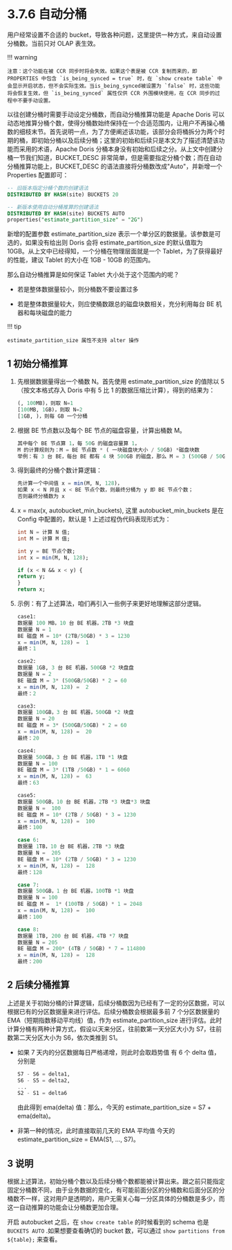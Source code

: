 # 3.7.6 自动分桶

用户经常设置不合适的 bucket，导致各种问题，这里提供一种方式，来自动设置分桶数。当前只对 OLAP 表生效。

!!! warning

    注意：这个功能在被 CCR 同步时将会失效。如果这个表是被 CCR 复制而来的，即 PROPERTIES 中包含 `is_being_synced = true` 时，在 `show create table` 中会显示开启状态，但不会实际生效。当is_being_synced被设置为 `false` 时，这些功能将会恢复生效，但 `is_being_synced` 属性仅供 CCR 外围模块使用，在 CCR 同步的过程中不要手动设置。

以往创建分桶时需要手动设定分桶数，而自动分桶推算功能是 Apache Doris 可以动态地推算分桶个数，使得分桶数始终保持在一个合适范围内，让用户不再操心桶数的细枝末节。首先说明一点，为了方便阐述该功能，该部分会将桶拆分为两个时期的桶，即初始分桶以及后续分桶；这里的初始和后续只是本文为了描述清楚该功能而采用的术语，Apache Doris 分桶本身没有初始和后续之分。从上文中创建分桶一节我们知道，BUCKET_DESC 非常简单，但是需要指定分桶个数；而在自动分桶推算功能上，BUCKET_DESC 的语法直接将分桶数改成"Auto"，并新增一个 Properties 配置即可：

```sql
-- 旧版本指定分桶个数的创建语法
DISTRIBUTED BY HASH(site) BUCKETS 20

-- 新版本使用自动分桶推算的创建语法
DISTRIBUTED BY HASH(site) BUCKETS AUTO
properties("estimate_partition_size" = "2G")
```

新增的配置参数 estimate_partition_size 表示一个单分区的数据量。该参数是可选的，如果没有给出则 Doris 会将 estimate_partition_size 的默认值取为 10GB。从上文中已经得知，一个分桶在物理层面就是一个 Tablet，为了获得最好的性能，建议 Tablet 的大小在 1GB - 10GB 的范围内。

那么自动分桶推算是如何保证 Tablet 大小处于这个范围内的呢？

* 若是整体数据量较小，则分桶数不要设置过多

* 若是整体数据量较大，则应使桶数跟总的磁盘块数相关，充分利用每台 BE 机器和每块磁盘的能力

!!! tip

    estimate_partition_size 属性不支持 alter 操作

## 1 初始分桶推算

1. 先根据数据量得出一个桶数 N。首先使用 estimate_partition_size 的值除以 5（按文本格式存入 Doris 中有 5 比 1 的数据压缩比计算），得到的结果为：

    ```sql
    (, 100MB)，则取 N=1
    [100MB, 1GB)，则取 N=2
    [1GB, )，则每 GB 一个分桶
    ```

2. 根据 BE 节点数以及每个 BE 节点的磁盘容量，计算出桶数 M。

    ```sql
    其中每个 BE 节点算 1，每 50G 的磁盘容量算 1，
    M 的计算规则为：M = BE 节点数 * ( 一块磁盘块大小 / 50GB) *磁盘块数 
    举例：有 3 台 BE，每台 BE 都有 4 块 500GB 的磁盘，那么 M = 3 (500GB / 50GB) 4 = 120
    ```

3. 得到最终的分桶个数计算逻辑：

    ```sql
    先计算一个中间值 x = min(M, N, 128)， 
    如果 x < N 并且 x < BE 节点个数，则最终分桶为 y 即 BE 节点个数；
    否则最终分桶数为 x
    ```

4. x = max(x, autobucket_min_buckets), 这里 autobucket_min_buckets 是在 Config 中配置的，默认是 1
    上述过程伪代码表现形式为：

    ```sql
    int N = 计算 N 值;
    int M = 计算 M 值;

    int y = BE 节点个数;
    int x = min(M, N, 128);

    if (x < N && x < y) {
    return y;
    }
    return x;
    ```

5. 示例：有了上述算法，咱们再引入一些例子来更好地理解这部分逻辑。

    ```sql
    case1:
    数据量 100 MB，10 台 BE 机器，2TB *3 块盘
    数据量 N = 1
    BE 磁盘 M = 10* (2TB/50GB) * 3 = 1230
    x = min(M, N, 128) =  1
    最终：1

    case2:
    数据量 1GB, 3 台 BE 机器，500GB *2 块盘盘
    数据量 N = 2
    BE 磁盘 M = 3* (500GB/50GB) * 2 = 60
    x = min(M, N, 128) =  2
    最终：2

    case3:
    数据量 100GB，3 台 BE 机器，500GB *2 块盘
    数据量 N = 20
    BE 磁盘 M = 3* (500GB/50GB) * 2 = 60
    x = min(M, N, 128) =  20
    最终：20

    case4:
    数据量 500GB，3 台 BE 机器，1TB *1 块盘
    数据量 N = 100
    BE 磁盘 M = 3* (1TB /50GB) * 1 = 6060
    x = min(M, N, 128) =  63
    最终：63

    case5:
    数据量 500GB，10 台 BE 机器，2TB *3 块盘*3 块盘
    数据量 N =  100
    BE 磁盘 M = 10* (2TB / 50GB) * 3 = 1230
    x = min(M, N, 128) =  100
    最终：100

    case 6:
    数据量 1TB，10 台 BE 机器，2TB *3 块盘
    数据量 N =  205
    BE 磁盘 M = 10* (2TB / 50GB) * 3 = 1230
    x = min(M, N, 128) =  128
    最终：128

    case 7:
    数据量 500GB，1 台 BE 机器，100TB *1 块盘
    数据量 N = 100
    BE 磁盘 M =  1* (100TB / 50GB) * 1 = 2048
    x = min(M, N, 128) =  100
    最终：100

    case 8:
    数据量 1TB, 200 台 BE 机器，4TB *7 块盘
    数据量 N = 205
    BE 磁盘 M = 200* (4TB / 50GB) * 7 = 114800
    x = min(M, N, 128) =  128
    最终：200
    ```

## 2 后续分桶推算

上述是关于初始分桶的计算逻辑，后续分桶数因为已经有了一定的分区数据，可以根据已有的分区数据量来进行评估。后续分桶数会根据最多前 7 个分区数据量的 EMA（短期指数移动平均线）值，作为 estimate_partition_size 进行评估。此时计算分桶有两种计算方式，假设以天来分区，往前数第一天分区大小为 S7，往前数第二天分区大小为 S6，依次类推到 S1。

* 如果 7 天内的分区数据每日严格递增，则此时会取趋势值
    有 6 个 delta 值，分别是

    ```sql
    S7 - S6 = delta1,
    S6 - S5 = delta2,
    ...
    S2 - S1 = delta6
    ```

    由此得到 ema(delta) 值：那么，今天的 estimate_partition_size = S7 + ema(delta)。

* 非第一种的情况，此时直接取前几天的 EMA 平均值
    今天的 estimate_partition_size = EMA(S1, ..., S7)。

## 3 说明

根据上述算法，初始分桶个数以及后续分桶个数都能被计算出来。跟之前只能指定固定分桶数不同，由于业务数据的变化，有可能前面分区的分桶数和后面分区的分桶数不一样，这对用户是透明的，用户无需关心每一分区具体的分桶数是多少，而这一自动推算的功能会让分桶数更加合理。

开启 autobucket 之后，在 `show create table` 的时候看到的 schema 也是 `BUCKETS AUTO` .如果想要查看确切的 bucket 数，可以通过 `show partitions from ${table};` 来查看。
